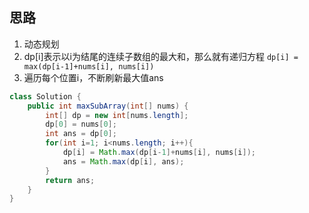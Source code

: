 ## 思路

1. 动态规划
2. dp[i]表示以i为结尾的连续子数组的最大和，那么就有递归方程 `dp[i] = max(dp[i-1]+nums[i], nums[i])` 
3. 遍历每个位置i，不断刷新最大值ans

```java
class Solution {
    public int maxSubArray(int[] nums) {
        int[] dp = new int[nums.length];
        dp[0] = nums[0];
        int ans = dp[0];
        for(int i=1; i<nums.length; i++){
            dp[i] = Math.max(dp[i-1]+nums[i], nums[i]);
            ans = Math.max(dp[i], ans);
        }
        return ans;
    }
}
```